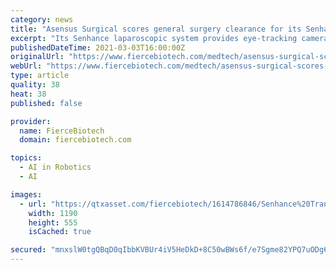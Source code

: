 ```yaml
---
category: news
title: "Asensus Surgical scores general surgery clearance for its Senhance robot"
excerpt: "Its Senhance laparoscopic system provides eye-tracking camera controls, haptic feedback and 3D visualization, paired with instruments as small as 3 millimeters."
publishedDateTime: 2021-03-03T16:00:00Z
originalUrl: "https://www.fiercebiotech.com/medtech/asensus-surgical-scores-general-surgery-clearance-for-its-senhance-robot"
webUrl: "https://www.fiercebiotech.com/medtech/asensus-surgical-scores-general-surgery-clearance-for-its-senhance-robot"
type: article
quality: 38
heat: 38
published: false

provider:
  name: FierceBiotech
  domain: fiercebiotech.com

topics:
  - AI in Robotics
  - AI

images:
  - url: "https://qtxasset.com/fiercebiotech/1614786846/Senhance%20TransEnterix.jpg/Senhance%20TransEnterix.jpg?VIFb9R0R6SGLv_VhrQUGKlV4YMCIiX.t"
    width: 1190
    height: 555
    isCached: true

secured: "mnxslW0tgQBqD0qIbbKVBUr4iV5HeDkD+8C50wBWs6f/e7Sgme82YPQ7uODg6Lmzjib/JjLrO0nJ0zQcKo+GD2e2aF3eoaEf88SmOzWnfCRf3vlD+MNdl9K/1lkdS41t8QPbf9D+hR6IaPl/zYo3OSeoJYYGELtgV6H3KFhXjEbBya01gEZevlv6SSlXQ8kJk3LwvjI7WPUZE6No0IgozwiXtKLnzebxTtEQY7/IzS9RG9z58gx+QOA1HxQCpnsh0bANELiQ6F7EC38j8tO/h7yTwi3LpJyrzuGBwVF0kDjM8Nbk0Ef7sCCBhmFR/uaRd6usf343qB8yhXM5mWBAtDZ1qBnsVetIGJdpMgb8Wxs=;jMr4kQ7R5MVA7jpEZwk+nw=="
---
```


